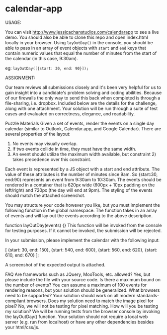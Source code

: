 calendar-app
============

USAGE:

You can visit http://www.jessicachanstudios.com/calendarapp to see a live demo. You should also be able to clone this repo and open index.html locally in your browser. Using `layOutDay()` in the console, you should be able to pass in an array of event objects with `start` and `end` keys that contain numeric values that equal the number of minutes from the start of the calendar (in this case, 9:30am).

eg: `layOutDay([{start: 30, end: 90}]);`

ASSIGNMENT:

Our team reviews all submissions closely and it's been very helpful for us to gain insight into a candidate's problem solving and coding abilities. Because of our firewalls the only way to send this back when completed is through a file-sharing, i.e. dropbox.  Included below are the details for the challenge, along with one attachment. Your solution will be run through a suite of test cases and evaluated on correctness, elegance, and readability.

Puzzle Materials
Given a set of events, render the events on a single day calendar (similar to Outlook, Calendar.app, and Google Calendar). There are several properties of the layout:

1. No events may visually overlap.
2. If two events collide in time, they must have the same width.
3. An event should utilize the maximum width available, but constraint 2) takes precedence over this constraint.

Each event is represented by a JS object with a start and end attribute. The value of these attributes is the number of minutes since 9am. So {start:30, end:90) represents an event from 9:30am to 10:30am. The events should be rendered in a container that is 620px wide (600px + 10px padding on the left/right) and 720px (the day will end at 9pm). The styling of the events should match the attached screenshot.

You may structure your code however you like, but you must implement the following function in the global namespace. The function takes in an array of events and will lay out the events according to the above description.

function layOutDay(events) {}
This function will be invoked from the console for testing purposes. If it cannot be invoked, the submission will be rejected.

In your submission, please implement the calendar with the following input:

[ {start: 30, end: 150}, {start: 540, end: 600}, {start: 560, end: 620}, {start: 610, end: 670} ];

A screenshot of the expected output is attached.

FAQ
Are frameworks such as JQuery, MooTools, etc. allowed?  Yes, but please include the file with your source code.
Is there a maximum bound on the number of events?  You can assume a maximum of 100 events for rendering reasons, but your solution should be generalized.
What browsers need to be supported? Your solution should work on all modern standards-compliant browsers.
Does my solution need to match the image pixel for pixel? No, we will not be testing for pixel matching.
How will you be testing my solution? We will be running tests from the browser console by invoking the layOutDay() function. Your solution should not require a local web server (e.g. run from localhost) or have any other dependencies besides your html/css/js.
